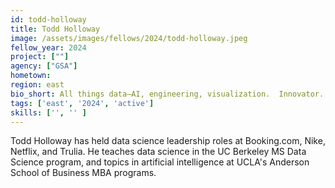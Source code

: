 ```yaml
---
id: todd-holloway
title: Todd Holloway
image: /assets/images/fellows/2024/todd-holloway.jpeg
fellow_year: 2024
project: [""]
agency: ["GSA"]
hometown: 
region: east
bio_short: All things data—AI, engineering, visualization.  Innovator.  Educator.  Father.  Husband.
tags: ['east', '2024', 'active']
skills: ['', '' ]
---
```

Todd Holloway has held data science leadership roles at Booking.com, Nike, Netflix, and Trulia.  He teaches data science in the UC Berkeley MS Data Science program, and topics in artificial intelligence at UCLA's Anderson School of Business MBA programs.